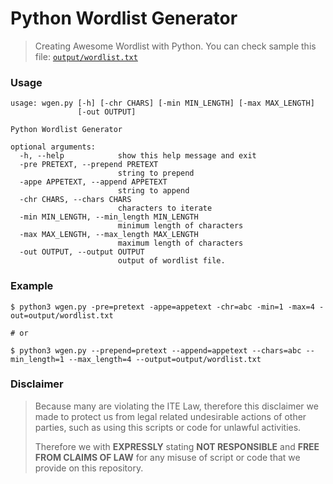 # Python Wordlist Generator

> Creating Awesome Wordlist with Python.
> You can check sample this file: [`output/wordlist.txt`](output/wordlist.txt)

### Usage

```
usage: wgen.py [-h] [-chr CHARS] [-min MIN_LENGTH] [-max MAX_LENGTH]
               [-out OUTPUT]

Python Wordlist Generator

optional arguments:
  -h, --help            show this help message and exit
  -pre PRETEXT, --prepend PRETEXT
                        string to prepend
  -appe APPETEXT, --append APPETEXT
                        string to append
  -chr CHARS, --chars CHARS
                        characters to iterate
  -min MIN_LENGTH, --min_length MIN_LENGTH
                        minimum length of characters
  -max MAX_LENGTH, --max_length MAX_LENGTH
                        maximum length of characters
  -out OUTPUT, --output OUTPUT
                        output of wordlist file.
```

### Example

```
$ python3 wgen.py -pre=pretext -appe=appetext -chr=abc -min=1 -max=4 -out=output/wordlist.txt

# or

$ python3 wgen.py --prepend=pretext --append=appetext --chars=abc --min_length=1 --max_length=4 --output=output/wordlist.txt
```

### Disclaimer

> Because many are violating the ITE Law,
> therefore this disclaimer we made to protect us from legal related undesirable actions of other parties,
> such as using this scripts or code for unlawful activities.
>
> Therefore we with **EXPRESSLY** stating **NOT RESPONSIBLE** and **FREE FROM CLAIMS OF LAW**
> for any misuse of script or code that we provide on this repository.
